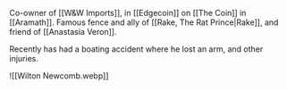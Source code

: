 Co-owner of [[W&W Imports]], in [[Edgecoin]] on [[The Coin]] in [[Aramath]].  Famous fence and ally of [[Rake, The Rat Prince|Rake]], and friend of [[Anastasia Veron]].

Recently has had a boating accident where he lost an arm, and other injuries.

![[Wilton Newcomb.webp]]